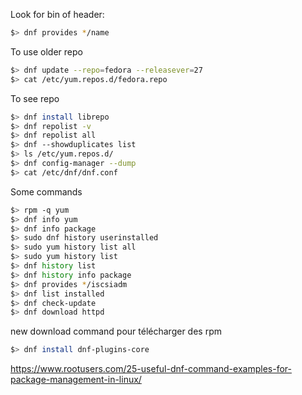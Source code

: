 Look for bin of header:
``` bash
$> dnf provides */name
```

To use older repo
``` bash
$> dnf update --repo=fedora --releasever=27
$> cat /etc/yum.repos.d/fedora.repo
```

To see repo
``` bash
$> dnf install librepo
$> dnf repolist -v
$> dnf repolist all
$> dnf --showduplicates list
$> ls /etc/yum.repos.d/
$> dnf config-manager --dump
$> cat /etc/dnf/dnf.conf
```

Some commands
``` bash
$> rpm -q yum
$> dnf info yum
$> dnf info package
$> sudo dnf history userinstalled
$> sudo yum history list all
$> sudo yum history list
$> dnf history list
$> dnf history info package
$> dnf provides */iscsiadm
$> dnf list installed
$> dnf check-update
$> dnf download httpd
```

new download command pour télécharger des rpm
``` bash
$> dnf install dnf-plugins-core
```
https://www.rootusers.com/25-useful-dnf-command-examples-for-package-management-in-linux/
